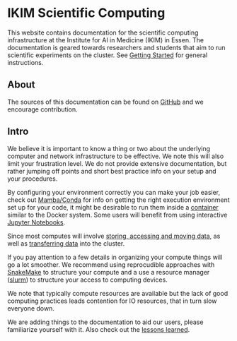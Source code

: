 # IKIM Scientific Computing

This website contains documentation for the scientific computing infrastructure at the Institute for AI in Medicine (IKIM) in Essen. The documentation is geared towards researchers and students that aim to run scientific experiments on the cluster. See [Getting Started](getting-started.md) for general instructions.

## About

The sources of this documentation can be found on [GitHub](https://github.com/IKIM-Essen/ClusterDocs) and we encourage contribution.

## Intro
We believe it is important to know a thing or two about the underlying computer and network infrastructure to be effective. We note this will also limit your frustration level. We do not provide extensive documentation, but rather jumping off points and short best practice info on your setup and your procedures.

  By configuring your environment correctly you can make your job easier, check out [Mamba/Conda](conda) for info on getting the right execution environment set up for your code, it might be desirable to run them inside a [container](apptainer) similar to the Docker system. Some users will benefit from using interactive [Jupyter Notebooks](jupyter).

  Since most computes will involve [storing, accessing and moving data](storage), as well as [transferring data](transfer) into the cluster.

  If you pay attention to a few details in organizing your compute things will go a lot smoother. We 
  recommend using reprocudible approaches with [SnakeMake](snakemake) to structure your compute and a 
  use a resource manager ([slurm](slurm)) to structure your access to computing devices.

  We note that typically compute resources are available but the lack of good computing practices leads 
  contention for IO resources, that in turn slow everyone down.

We are adding things to the documentation to aid our users, please familiarize yourself with it. Also check out the [lessons learned](antipatterns).